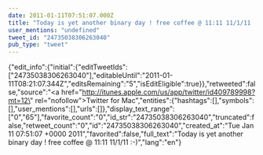 ```yaml
---
date: 2011-01-11T07:51:07.000Z
title: "Today is yet another binary day ! free coffee @ 11:11 11/1/11 :-)″"
user_mentions: "undefined"
tweet_id: "24735038306263040"
pub_type: "tweet"
---
```

{"edit_info":{"initial":{"editTweetIds":["24735038306263040"],"editableUntil":"2011-01-11T08:21:07.344Z","editsRemaining":"5","isEditEligible":true}},"retweeted":false,"source":"<a href=\"http://itunes.apple.com/us/app/twitter/id409789998?mt=12\" rel=\"nofollow\">Twitter for Mac</a>","entities":{"hashtags":[],"symbols":[],"user_mentions":[],"urls":[]},"display_text_range":["0","65"],"favorite_count":"0","id_str":"24735038306263040","truncated":false,"retweet_count":"0","id":"24735038306263040","created_at":"Tue Jan 11 07:51:07 +0000 2011","favorited":false,"full_text":"Today is yet another binary day ! free coffee @ 11:11 11/1/11 :-)","lang":"en"}
